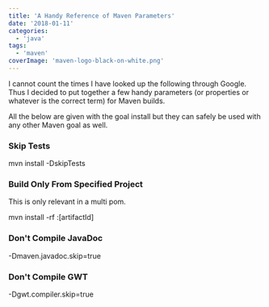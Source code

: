 ```yaml
---
title: 'A Handy Reference of Maven Parameters'
date: '2018-01-11'
categories:
  - 'java'
tags:
  - 'maven'
coverImage: 'maven-logo-black-on-white.png'
---
```


I cannot count the times I have looked up the following through Google. Thus I decided to put together a few handy parameters (or properties or whatever is the correct term) for Maven builds.

All the below are given with the goal install but they can safely be used with any other Maven goal as well.

### Skip Tests

mvn install -DskipTests

### Build Only From Specified Project

This is only relevant in a multi pom.

mvn install -rf :\[artifactId\]

### Don't Compile JavaDoc

\-Dmaven.javadoc.skip=true

### Don't Compile GWT

\-Dgwt.compiler.skip=true
